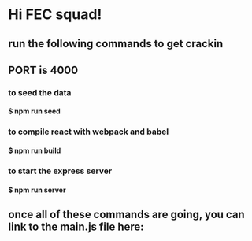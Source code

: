 # Hi FEC squad!

## run the following commands to get crackin
## PORT is 4000

### to seed the data
#### $ npm run seed

### to compile react with webpack and babel
#### $ npm run build

### to start the express server
#### $ npm run server

## once all of these commands are going, you can link to the main.js file here:
# <script src='http://localhost:4000/main.js'><script>

